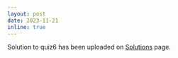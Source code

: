 ```yaml
---
layout: post
date: 2023-11-21
inline: true
---
```


Solution to quiz6 has been uploaded on [Solutions](/solutions/) page.
